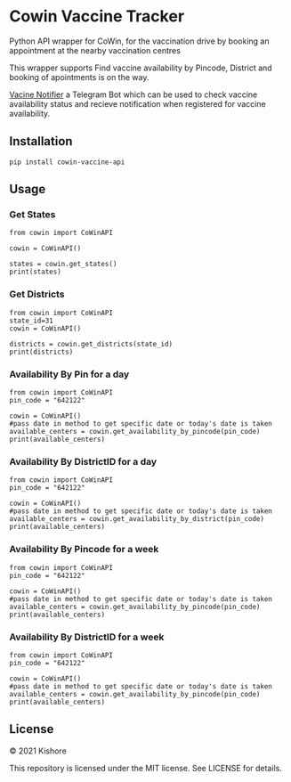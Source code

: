 # Cowin Vaccine Tracker


Python API wrapper for CoWin, for the vaccination drive by booking an appointment at the nearby vaccination centres

This wrapper supports Find vaccine availability by Pincode, District and booking of apointments is on the way.

[Vacine Notifier](http://t.me/VacineFinderBot "Named link title") a Telegram Bot which can be used to check vaccine availability status and recieve notification when registered for vaccine availability. 


## Installation
```pip install cowin-vaccine-api```

## Usage

### Get States
``` 
from cowin import CoWinAPI

cowin = CoWinAPI()

states = cowin.get_states()
print(states)
```

### Get Districts
``` 
from cowin import CoWinAPI
state_id=31
cowin = CoWinAPI()

districts = cowin.get_districts(state_id)
print(districts)
```

### Availability By Pin for a day
``` 
from cowin import CoWinAPI
pin_code = "642122"

cowin = CoWinAPI()
#pass date in method to get specific date or today's date is taken
available_centers = cowin.get_availability_by_pincode(pin_code)
print(available_centers)
```

### Availability By DistrictID for a day
``` 
from cowin import CoWinAPI
pin_code = "642122"

cowin = CoWinAPI()
#pass date in method to get specific date or today's date is taken
available_centers = cowin.get_availability_by_district(pin_code)
print(available_centers)
```

### Availability By Pincode for a week
``` 
from cowin import CoWinAPI
pin_code = "642122"

cowin = CoWinAPI()
#pass date in method to get specific date or today's date is taken
available_centers = cowin.get_availability_by_pincode(pin_code)
print(available_centers)
```

### Availability By DistrictID for a week
``` 
from cowin import CoWinAPI
pin_code = "642122"

cowin = CoWinAPI()
#pass date in method to get specific date or today's date is taken
available_centers = cowin.get_availability_by_pincode(pin_code)
print(available_centers)
```

## License

© 2021 Kishore

This repository is licensed under the MIT license. See LICENSE for details.
